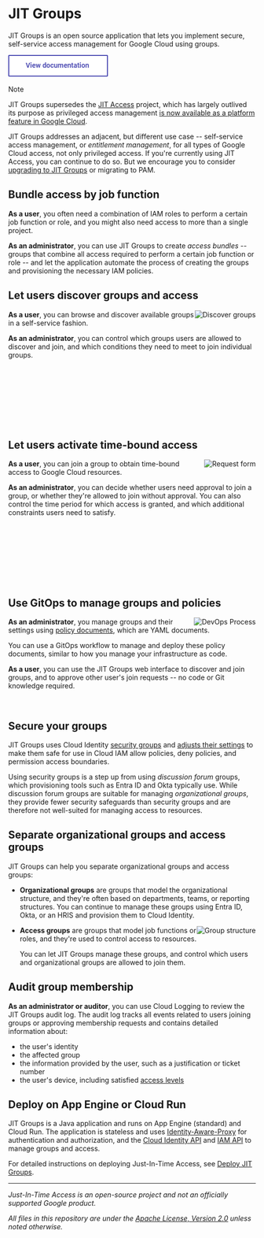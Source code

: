 # JIT Groups


JIT Groups is an open source application that lets you implement secure, self-service
access management for Google Cloud using groups.

[<img src="doc/documentation.png">](https://googlecloudplatform.github.io/jit-groups/jitaccess-overview/)

> [!NOTE]
> JIT Groups supersedes the [JIT Access](https://googlecloudplatform.github.io/jit-groups/jitaccess-overview/) project, which has largely outlived its purpose as
> privileged access management
> [is now available as a platform feature in Google Cloud](https://cloud.google.com/iam/docs/pam-overview).
> 
> JIT Groups addresses an adjacent, but different use case -- self-service
> access management, or _entitlement management_, for all types of Google Cloud access, not only privileged access. 
> If you're currently using JIT Access, you can continue to do so. But we encourage you to consider 
> [upgrading to JIT Groups](https://googlecloudplatform.github.io/jit-groups/jitaccess-upgrade/) or migrating to PAM.


## Bundle access by job function

**As a user**, you often need a combination of IAM roles to perform a certain job function or role,
and you might also need access to more than a single project.

**As an administrator**, you can use JIT Groups to create _access bundles_ -- groups that combine all
access required to perform a certain job function or role -- and let the application automate the
process of creating the groups and provisioning the necessary IAM policies.

## Let users discover groups and access

<a href='https://googlecloudplatform.github.io/jit-groups/images/jitgroups-discover.png'>
  <img alt='Discover groups' src='https://googlecloudplatform.github.io/jit-groups/images/jitgroups-discover-350.png' align='right'>
</a>

**As a user**, you can browse and discover available groups in a self-service fashion.

**As an administrator**, you can control which groups users are allowed to discover and join,
and which conditions they need to meet to join individual groups.

<br /><br /><br /><br /><br /><br />
<img src='https://googlecloudplatform.github.io/jit-groups/images/pix.gif' style='width: 100%; height: 1px'>

## Let users activate time-bound access

<a href='https://googlecloudplatform.github.io/jit-groups/images/jitgroups-groupdetails.png'>
  <img alt='Request form' src='https://googlecloudplatform.github.io/jit-groups/images/jitgroups-groupdetails-300.png' align='right'>
</a>

**As a user**, you can join a group to obtain time-bound access to Google Cloud resources.

**As an administrator**, you can decide whether users need approval to join a group, or whether they're
allowed to join without approval. You can also control the time period for which access is granted, and which
additional constraints users need to satisfy.

<br /><br /><br /><br /><br /><br />
<img src='https://googlecloudplatform.github.io/jit-groups/images/pix.gif' style='width: 100%; height: 1px'>

## Use GitOps to manage groups and policies

<a href='https://googlecloudplatform.github.io/jit-groups/images/process.svg'>
  <img alt='DevOps Process' src='https://googlecloudplatform.github.io/jit-groups/images/process-450.png' align='right'>
</a>

**As an administrator**, you manage groups and their settings using [policy documents](https://googlecloudplatform.github.io/jit-groups/policy-reference/),
which are YAML documents.

You can use a GitOps workflow to manage and deploy these policy documents, similar to how
you manage your infrastructure as code.

**As a user**, you can use the JIT Groups web interface to discover and join groups, and to approve
other user's join requests -- no code or Git knowledge required.

<img src='https://googlecloudplatform.github.io/jit-groups/images/pix.gif' style='width: 100%; height: 1px'>

## Secure your groups

JIT Groups uses Cloud Identity [security groups](https://support.google.com/a/answer/10607394) and
[adjusts their settings](https://support.google.com/groups/answer/2464926?hl=en#advanced)
to make them safe for use in Cloud IAM allow policies, deny policies, and permission access boundaries.

Using security groups is a step up from using _discussion forum_ groups, which provisioning tools such as
Entra ID and Okta typically use. While discussion forum groups are suitable for managing _organizational groups_,
they provide fewer security safeguards than security groups and are therefore not well-suited for managing access to
resources.

## Separate organizational groups and access groups

JIT Groups can help you separate organizational groups and access groups:

+   **Organizational groups** are groups that model the organizational structure, and they're often based on
    departments, teams, or reporting structures. You can continue to manage these groups using Entra ID, Okta,
    or an HRIS and provision them to Cloud Identity.

<a href='https://googlecloudplatform.github.io/jit-groups/images/group-structure.svg'>
  <img alt='Group structure' src='https://googlecloudplatform.github.io/jit-groups/images/group-structure-450.png' align='right'>
</a>

+   **Access groups** are groups that model job functions or roles, and they're used to control access to
    resources.

    You can let JIT Groups manage these groups, and control which users and organizational groups
    are allowed to join them.

## Audit group membership

**As an administrator or auditor**, you can use Cloud Logging to review the JIT Groups audit log. The audit log tracks all events
related to users joining groups or approving membership requests and contains detailed information about:

* the user's identity
* the affected group
* the information provided by the user, such as a justification or ticket number
* the user's device, including satisfied [access levels](https://cloud.google.com/access-context-manager/docs/manage-access-levels)

## Deploy on App Engine or Cloud Run

JIT Groups is a Java application and runs on App Engine (standard) and Cloud Run. The application
is stateless and uses [Identity-Aware-Proxy](https://cloud.google.com/iap/docs/concepts-overview)
for authentication and authorization, and the [Cloud Identity API](https://cloud.google.com/identity/docs/reference/rest) and
[IAM API](https://cloud.google.com/iam/docs/reference/rest) to manage groups and access.

For detailed instructions on deploying Just-In-Time Access, see [Deploy JIT Groups](https://googlecloudplatform.github.io/jit-groups/jitgroups-deploy/).

--- 

_Just-In-Time Access is an open-source project and not an officially supported Google product._

_All files in this repository are under the
[Apache License, Version 2.0](LICENSE.txt) unless noted otherwise._
